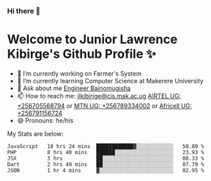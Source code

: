### Hi there 👋 
# Welcome to Junior Lawrence Kibirge's Github Profile ✨
 
<!--
**juniorkibirige/juniorkibirige** is a ✨ _special_ ✨ repository because its `README.md` (this file) appears on your GitHub profile.

Here are some ideas to get you started:

- 🔭 I’m currently working on ...
- 🌱 I’m currently learning ...
- 👯 I’m looking to collaborate on ...
- 🤔 I’m looking for help with ...
- 💬 Ask me about ...
- 📫 How to reach me: ...
- 😄 Pronouns: ...
- ⚡ Fun fact: ...
-->
- 🔭 I’m currently working on Farmer's System
- 🌱 I’m currently learning Computer Science at Makerere University
- 💬 Ask about me [Engineer Bainomugisha](mailto:baino@mak.ac.ug)
- 📫 How to reach me: [jlkibirige@cis.mak.ac.ug](mailto:jlkibirige@cis.mak.ac.ug) [AIRTEL UG: +256705568794](tel:+256705568794) or [MTN UG: +256789334002](tel:+256789334002) or [Africell UG: +256791156724](tel:+256791156724)
- 😄 Pronouns: he/his

My Stats are below:

<!--START_SECTION:waka-->
```text
JavaScript   18 hrs 24 mins  ████████████▓░░░░░░░░░░░░   50.80 % 
PHP          8 hrs 40 mins   ██████░░░░░░░░░░░░░░░░░░░   23.93 % 
JSX          3 hrs           ██░░░░░░░░░░░░░░░░░░░░░░░   08.33 % 
Dart         2 hrs 49 mins   ██░░░░░░░░░░░░░░░░░░░░░░░   07.79 % 
JSON         1 hr 4 mins     ▓░░░░░░░░░░░░░░░░░░░░░░░░   02.95 % 
```
<!--END_SECTION:waka-->

